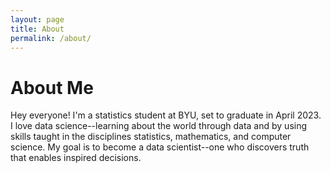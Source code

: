 ```yaml
---
layout: page
title: About
permalink: /about/
---
```


# About Me
Hey everyone! I'm a statistics student at BYU, set to graduate in April 2023. I love data science--learning about the world through data and by using skills taught in the disciplines statistics, mathematics, and computer science.
My goal is to become a data scientist--one who discovers truth that enables inspired decisions.
